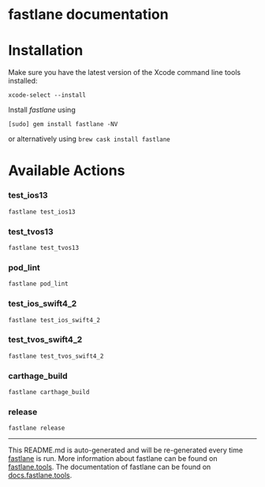 fastlane documentation
================
# Installation

Make sure you have the latest version of the Xcode command line tools installed:

```
xcode-select --install
```

Install _fastlane_ using
```
[sudo] gem install fastlane -NV
```
or alternatively using `brew cask install fastlane`

# Available Actions
### test_ios13
```
fastlane test_ios13
```

### test_tvos13
```
fastlane test_tvos13
```

### pod_lint
```
fastlane pod_lint
```

### test_ios_swift4_2
```
fastlane test_ios_swift4_2
```

### test_tvos_swift4_2
```
fastlane test_tvos_swift4_2
```

### carthage_build
```
fastlane carthage_build
```

### release
```
fastlane release
```


----

This README.md is auto-generated and will be re-generated every time [fastlane](https://fastlane.tools) is run.
More information about fastlane can be found on [fastlane.tools](https://fastlane.tools).
The documentation of fastlane can be found on [docs.fastlane.tools](https://docs.fastlane.tools).

